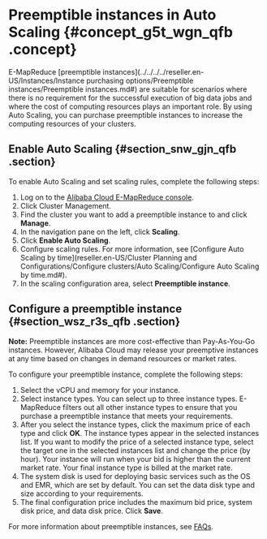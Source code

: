 # Preemptible instances in Auto Scaling {#concept_g5t_wgn_qfb .concept}

E-MapReduce [preemptible instances](../../../../reseller.en-US/Instances/Instance purchasing options/Preemptible instances/Preemptible instances.md#) are suitable for scenarios where there is no requirement for the successful execution of big data jobs and where the cost of computing resources plays an important role. By using Auto Scaling, you can purchase preemptible instances to increase the computing resources of your clusters.

## Enable Auto Scaling {#section_snw_gjn_qfb .section}

To enable Auto Scaling and set scaling rules, complete the following steps:

1.  Log on to the [Alibaba Cloud E-MapReduce console](https://partners-intl.console.aliyun.com/#/emr).
2.  Click Cluster Management.
3.  Find the cluster you want to add a preemptible instance to and click **Manage**.
4.  In the navigation pane on the left, click **Scaling**.
5.  Click **Enable Auto Scaling**.
6.  Configure scaling rules. For more information, see [Configure Auto Scaling by time](reseller.en-US/Cluster Planning and Configurations/Configure clusters/Auto Scaling/Configure Auto Scaling by time.md#).
7.  In the scaling configuration area, select **Preemptible instance**.

## Configure a preemptible instance {#section_wsz_r3s_qfb .section}

**Note:** Preemptible instances are more cost-effective than Pay-As-You-Go instances. However, Alibaba Cloud may release your preemptive instances at any time based on changes in demand resources or market rates.

To configure your preemptible instance, complete the following steps:

1.  Select the vCPU and memory for your instance.
2.  Select instance types. You can select up to three instance types. E-MapReduce filters out all other instance types to ensure that you purchase a preemptible instance that meets your requirements.
3.  After you select the instance types, click the maximum price of each type and click **OK**. The instance types appear in the selected instances list. If you want to modify the price of a selected instance type, select the target one in the selected instances list and change the price \(by hour\). Your instance will run when your bid is higher than the current market rate. Your final instance type is billed at the market rate.
4.  The system disk is used for deploying basic services such as the OS and EMR, which are set by default. You can set the data disk type and size according to your requirements.
5.  The final configuration price includes the maximum bid price, system disk price, and data disk price. Click **Save**.

For more information about preemptible instances, see [FAQs](https://partners-intl.aliyun.com/help/faq-detail/48269.htm).

